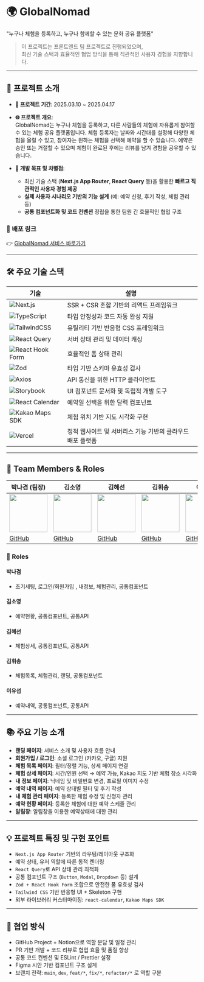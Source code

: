 # 🌍 GlobalNomad

"누구나 체험을 등록하고, 누구나 함께할 수 있는 문화 공유 플랫폼"
> 이 프로젝트는 프론트엔드 팀 프로젝트로 진행되었으며,  
> 최신 기술 스택과 효율적인 협업 방식을 통해 직관적인 사용자 경험을 지향합니다.

---

## 📌 프로젝트 소개

- **📅 프로젝트 기간**: 2025.03.10 ~ 2025.04.17
- **🌐 프로젝트 개요**:  
  GlobalNomad는 누구나 체험을 등록하고, 다른 사람들의 체험에 자유롭게 참여할 수 있는 체험 공유 플랫폼입니다.
  체험 등록자는 날짜와 시간대를 설정해 다양한 체험을 올릴 수 있고, 참여자는 원하는 체험을 선택해 예약을 할 수 있습니다.
  예약은 승인 또는 거절할 수 있으며 체험이 완료된 후에는 리뷰를 남겨 경험을 공유할 수 있습니다.

- **🚀 개발 목표 및 차별점**:
  - 최신 기술 스택 (**Next.js App Router**, **React Query** 등)을 활용한 **빠르고 직관적인 사용자 경험 제공**
  - **실제 사용자 시나리오 기반의 기능 설계** (예: 예약 신청, 후기 작성, 체험 관리 등)
  - **공통 컴포넌트화 및 코드 컨벤션** 정립을 통한 팀원 간 효율적인 협업 구조

 ### 🔗 배포 링크  
👉 [GlobalNomad 서비스 바로가기](https://globalnomad-9a8d.vercel.app/)  


---

## 🛠️ 주요 기술 스택

| 기술 | 설명 |
|------|------|
| ![Next.js](https://img.shields.io/badge/Next.js-000000?style=flat&logo=nextdotjs&logoColor=white) | SSR + CSR 혼합 기반의 리액트 프레임워크 |
| ![TypeScript](https://img.shields.io/badge/TypeScript-3178C6?style=flat&logo=typescript&logoColor=white) | 타입 안정성과 코드 자동 완성 지원 |
| ![TailwindCSS](https://img.shields.io/badge/TailwindCSS-06B6D4?style=flat&logo=tailwindcss&logoColor=white) | 유틸리티 기반 반응형 CSS 프레임워크 |
| ![React Query](https://img.shields.io/badge/React%20Query-FF4154?style=flat&logo=react-query&logoColor=white) | 서버 상태 관리 및 데이터 캐싱 |
| ![React Hook Form](https://img.shields.io/badge/React%20Hook%20Form-EC5990?style=flat&logo=reacthookform&logoColor=white) | 효율적인 폼 상태 관리 |
| ![Zod](https://img.shields.io/badge/Zod-0B122B?style=flat&logo=zod&logoColor=white) | 타입 기반 스키마 유효성 검사 |
| ![Axios](https://img.shields.io/badge/Axios-5A29E4?style=flat&logo=axios&logoColor=white) | API 통신을 위한 HTTP 클라이언트 |
| ![Storybook](https://img.shields.io/badge/Storybook-FF4785?style=flat&logo=storybook&logoColor=white) | UI 컴포넌트 문서화 및 독립적 개발 도구 |
| ![React Calendar](https://img.shields.io/badge/React%20Calendar-3D7EBB?style=flat&logo=react&logoColor=white) | 예약일 선택을 위한 달력 컴포넌트 |
| ![Kakao Maps SDK](https://img.shields.io/badge/Kakao%20Maps%20SDK-FFCD00?style=flat&logo=kakao&logoColor=black) | 체험 위치 기반 지도 시각화 구현 |
| ![Vercel](https://img.shields.io/badge/Vercel-000000?style=flat&logo=vercel&logoColor=white) | 정적 웹사이트 및 서버리스 기능 기반의 클라우드 배포 플랫폼 |

---

## 👥 Team Members & Roles

| 박나겸 (팀장) | 김소영 | 김혜선 | 김휘송 | 이유섭 |
|--------------|--------|--------|--------|--------|
| <img src="https://github.com/nagyum.png" width="100" /> | <img src="https://github.com/kimsoyoung96.png" width="100" /> | <img src="https://github.com/llllliii88iiilllll.png" width="100" /> | <img src="https://github.com/qpalkim.png" width="100" /> | <img src="https://github.com/charie95.png" width="100" /> |
| [GitHub](https://github.com/nagyum) | [GitHub](https://github.com/kimsoyoung96) | [GitHub](https://github.com/llllliii88iiilllll) | [GitHub](https://github.com/qpalkim) | [GitHub](https://github.com/charie95) |

### 🔧 Roles

#### 박나겸
- 초기세팅, 로그인/회원가입 , 내정보, 체험관리, 공통컴포넌트

#### 김소영
- 예약현황, 공통컴포넌트, 공통API

#### 김혜선
- 체험상세, 공통컴포넌트, 공통API

#### 김휘송
- 체험목록, 체험관리, 랜딩, 공통컴포넌트

#### 이유섭
- 예약내역, 공통컴포넌트, 공통API

---

## 📚 주요 기능 소개

- **랜딩 페이지**: 서비스 소개 및 사용자 흐름 안내
- **회원가입 / 로그인**: 소셜 로그인 (카카오, 구글) 지원
- **체험 목록 페이지**: 필터/정렬 기능, 상세 페이지 연결
- **체험 상세 페이지**: 시간/인원 선택 → 예약 가능, Kakao 지도 기반 체험 장소 시각화
- **내 정보 페이지**: 닉네임 및 비밀번호 변경, 프로필 이미지 수정
- **예약 내역 페이지**: 예약 상태별 필터 및 후기 작성
- **내 체험 관리 페이지**: 등록한 체험 수정 및 신청자 관리
- **예약 현황 페이지**: 등록한 체험에 대한 예약 스케줄 관리
- **알림창**: 알림창을 이용한 예약상태에 대한 관리 

---

## 💡 프로젝트 특징 및 구현 포인트

- `Next.js App Router` 기반의 라우팅/레이아웃 구조화
- 예약 상태, 유저 역할에 따른 동적 렌더링
- `React Query`로 API 상태 관리 최적화
- 공통 컴포넌트 구조 (`Button`, `Modal`, `Dropdown` 등) 설계
- `Zod + React Hook Form` 조합으로 안전한 폼 유효성 검사
- `Tailwind CSS` 기반 반응형 UI + Skeleton 구현
- 외부 라이브러리 커스터마이징: `react-calendar`, `Kakao Maps SDK`

---

## 🤝 협업 방식

- GitHub Project + Notion으로 역할 분담 및 일정 관리
- PR 기반 개발 + 코드 리뷰로 협업 효율 및 품질 향상
- 공통 코드 컨벤션 및 ESLint / Prettier 설정
- Figma 시안 기반 컴포넌트 구조 설계
- 브랜치 전략: `main`, `dev`, `feat/*`, `fix/*`, `refactor/*` 로 역할 구분
